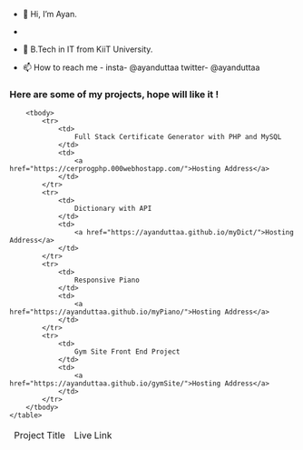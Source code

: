 - 👋 Hi, I’m Ayan.
- 
- 🌱 B.Tech in IT from KiiT University.

- 📫 How to reach me - insta- @ayanduttaa twitter- @ayanduttaa

<!---
ayanduttaa/ayanduttaa is a ✨ special ✨ repository because its `README.md` (this file) appears on your GitHub profile.
You can click the Preview link to take a look at your changes.
--->
<h3>Here are some of my projects, hope will like it !</h3>
<table>
        <thead>
            <tr>
                <td>
                    Project Title
                </td>
                <td>
                    Live Link
                </td>
            </tr>
        </thead>

        <tbody>
            <tr>
                <td>
                    Full Stack Certificate Generator with PHP and MySQL
                </td>
                <td>
                    <a href="https://cerprogphp.000webhostapp.com/">Hosting Address</a>
                </td>
            </tr>
            <tr>
                <td>
                    Dictionary with API
                </td>
                <td>
                    <a href="https://ayanduttaa.github.io/myDict/">Hosting Address</a>
                </td>
            </tr>
            <tr>
                <td>
                    Responsive Piano
                </td>
                <td>
                    <a href="https://ayanduttaa.github.io/myPiano/">Hosting Address</a>
                </td>
            </tr>
            <tr>
                <td>
                    Gym Site Front End Project
                </td>
                <td>
                    <a href="https://ayanduttaa.github.io/gymSite/">Hosting Address</a>
                </td>
            </tr>
        </tbody>
    </table>
